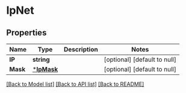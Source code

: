 # IpNet

## Properties
Name | Type | Description | Notes
------------ | ------------- | ------------- | -------------
**IP** | **string** |  | [optional] [default to null]
**Mask** | [***IpMask**](IPMask.md) |  | [optional] [default to null]

[[Back to Model list]](../README.md#documentation-for-models) [[Back to API list]](../README.md#documentation-for-api-endpoints) [[Back to README]](../README.md)


